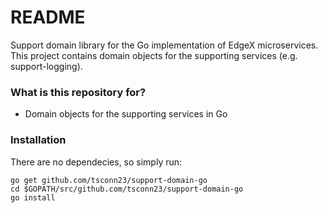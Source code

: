 # README #
Support domain library for the Go implementation of EdgeX microservices.  This project contains domain objects for the supporting services (e.g. support-logging).

### What is this repository for? ###
* Domain objects for the supporting services in Go

### Installation ###
There are no dependecies, so simply run:
```
go get github.com/tsconn23/support-domain-go
cd $GOPATH/src/github.com/tsconn23/support-domain-go
go install
```
